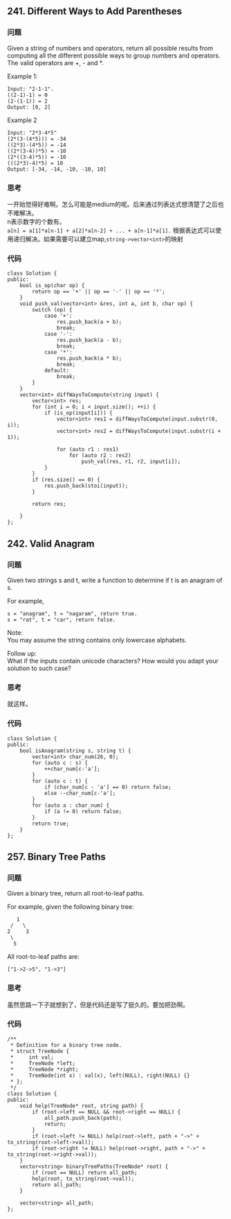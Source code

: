## 241. Different Ways to Add Parentheses

### 问题

Given a string of numbers and operators, return all possible results from computing all the different possible ways to group numbers and operators. The valid operators are +, - and *.

Example 1:
```
Input: "2-1-1".
((2-1)-1) = 0
(2-(1-1)) = 2
Output: [0, 2]
```

Example 2
```
Input: "2*3-4*5"
(2*(3-(4*5))) = -34
((2*3)-(4*5)) = -14
((2*(3-4))*5) = -10
(2*((3-4)*5)) = -10
(((2*3)-4)*5) = 10
Output: [-34, -14, -10, -10, 10]
```

### 思考
一开始觉得好难啊。怎么可能是medium的呢。后来通过列表达式想清楚了之后也不难解决。    
n表示数字的个数有。   
`a[n] = a[1]*a[n-1] + a[2]*a[n-2] + ... + a[n-1]*a[1].`   根据表达式可以使用递归解决。如果需要可以建立map,`string->vector<int>`的映射

### 代码
```
class Solution {
public:
    bool is_op(char op) {
        return op == '+' || op == '-' || op == '*';
    }
    void push_val(vector<int> &res, int a, int b, char op) {
        switch (op) {
            case '+':
                res.push_back(a + b);
                break;
            case '-':
                res.push_back(a - b);
                break;
            case '*':
                res.push_back(a * b);
                break;
            default:
                break;
        }
    }
    vector<int> diffWaysToCompute(string input) {
        vector<int> res;
        for (int i = 0; i < input.size(); ++i) {
            if (is_op(input[i])) {
                vector<int> res1 = diffWaysToCompute(input.substr(0, i));
                vector<int> res2 = diffWaysToCompute(input.substr(i + 1));
                
                for (auto r1 : res1) 
                    for (auto r2 : res2)
                        push_val(res, r1, r2, input[i]);
            }
        }
        if (res.size() == 0) {
            res.push_back(stoi(input));
        }
        
        return res;
        
    }
};

```

## 242. Valid Anagram

### 问题

Given two strings s and t, write a function to determine if t is an anagram of s.

For example,
```
s = "anagram", t = "nagaram", return true.
s = "rat", t = "car", return false.
```
Note:   
You may assume the string contains only lowercase alphabets.

Follow up:   
What if the inputs contain unicode characters? How would you adapt your solution to such case?

### 思考
就这样。

### 代码
```
class Solution {
public:
    bool isAnagram(string s, string t) {
        vector<int> char_num(26, 0);
        for (auto c : s) {
            ++char_num[c-'a'];
        }
        for (auto c : t) {
            if (char_num[c - 'a'] == 0) return false;
            else --char_num[c-'a'];
        }
        for (auto a : char_num) {
            if (a != 0) return false;
        }
        return true;
    }
};

```

## 257. Binary Tree Paths

### 问题

Given a binary tree, return all root-to-leaf paths.

For example, given the following binary tree:
```
   1
 /   \
2     3
 \
  5
```
All root-to-leaf paths are:

`["1->2->5", "1->3"]`
### 思考
虽然思路一下子就想到了，但是代码还是写了挺久的。要加把劲啊。

### 代码
```
/**
 * Definition for a binary tree node.
 * struct TreeNode {
 *     int val;
 *     TreeNode *left;
 *     TreeNode *right;
 *     TreeNode(int x) : val(x), left(NULL), right(NULL) {}
 * };
 */
class Solution {
public:
    void help(TreeNode* root, string path) {
        if (root->left == NULL && root->right == NULL) {
            all_path.push_back(path);
            return;
        }
        if (root->left != NULL) help(root->left, path + "->" + to_string(root->left->val));
        if (root->right != NULL) help(root->right, path + "->" + to_string(root->right->val));
    }
    vector<string> binaryTreePaths(TreeNode* root) {
        if (root == NULL) return all_path;
        help(root, to_string(root->val));
        return all_path;
    }
    
    vector<string> all_path;
};

```



